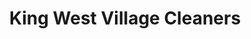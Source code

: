 ---
title: "King West Village Cleaners"
url: /toronto/king-west-village-cleaners/
shop: Wäscherei
---